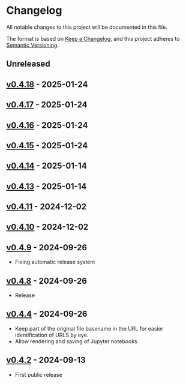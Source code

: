 # Changelog

All notable changes to this project will be documented in this file.

The format is based on [Keep a Changelog](https://keepachangelog.com/en/1.0.0/),
and this project adheres to [Semantic Versioning](https://semver.org/spec/v2.0.0.html).

## Unreleased

## [v0.4.18](https://github.com/allenai/tinyhost/releases/tag/v0.4.18) - 2025-01-24

## [v0.4.17](https://github.com/allenai/tinyhost/releases/tag/v0.4.17) - 2025-01-24

## [v0.4.16](https://github.com/allenai/tinyhost/releases/tag/v0.4.16) - 2025-01-24

## [v0.4.15](https://github.com/allenai/tinyhost/releases/tag/v0.4.15) - 2025-01-24

## [v0.4.14](https://github.com/allenai/tinyhost/releases/tag/v0.4.14) - 2025-01-14

## [v0.4.13](https://github.com/allenai/tinyhost/releases/tag/v0.4.11) - 2025-01-14

## [v0.4.11](https://github.com/allenai/tinyhost/releases/tag/v0.4.11) - 2024-12-02

## [v0.4.10](https://github.com/allenai/tinyhost/releases/tag/v0.4.10) - 2024-12-02

## [v0.4.9](https://github.com/allenai/tinyhost/releases/tag/v0.4.9) - 2024-09-26

- Fixing automatic release system

## [v0.4.8](https://github.com/allenai/tinyhost/releases/tag/v0.4.3) - 2024-09-26

- Release

## [v0.4.4](https://github.com/allenai/tinyhost/releases/tag/v0.4.4) - 2024-09-26

- Keep part of the original file basename in the URL for easier identification of URLS by eye.
- Allow rendering and saving of Jupyter notebooks

## [v0.4.2](https://github.com/allenai/tinyhost/releases/tag/v0.4.2) - 2024-09-13

- First public release
